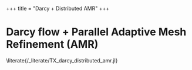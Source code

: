+++
title = "Darcy + Distributed AMR"
+++

# Darcy flow + Parallel Adaptive Mesh Refinement (AMR)

\literate{/_literate/TX_darcy_distributed_amr.jl}
